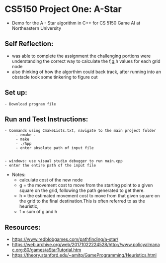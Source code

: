# CS5150 Project One: A-Star

- Demo for the A - Star algorithm in C++ for CS 5150 Game AI at Northeastern University

## Self Reflection:
  - was able to complete the assignment the challenging portions were understanding the correct way to calculate the 
     f,g,h values for each grid node
  - also thinking of how the algorthim could back track, after running into an obstacle took some tinkering to figure out
## Set up:
	- Download program file


## Run and Test Instructions:
    - Commands using CmakeLists.txt, navigate to the main project folder
         - cmake .
         - make
         - ./App
         - enter absolute path of input file 


    - windows: use visual studio debugger to run main.cpp
    - enter the entire path of the input file


- Notes:
  - calculate cost of the new node
  - g = the movement cost to move from the starting point to a given square on the grid, following the path generated to get there.
  - h = the estimated movement cost to move from that given square on the grid to the final destination.This is often referred to as the heuristic,
  - f = sum of g and h

## Resources: 

- https://www.redblobgames.com/pathfinding/a-star/
- https://web.archive.org/web/20171022224528/http://www.policyalmanac.org:80/games/aStarTutorial.htm
- https://theory.stanford.edu/~amitp/GameProgramming/Heuristics.html

